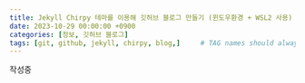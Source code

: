```yaml
---
title: Jekyll Chirpy 테마를 이용해 깃허브 블로그 만들기 (윈도우환경 + WSL2 사용) (2023.10.29 기준)
date: 2023-10-29 00:00:00 +0900
categories: [정보, 깃허브 블로그]
tags: [git, github, jekyll, chirpy, blog,]     # TAG names should always be lowercase
---
```


작성중